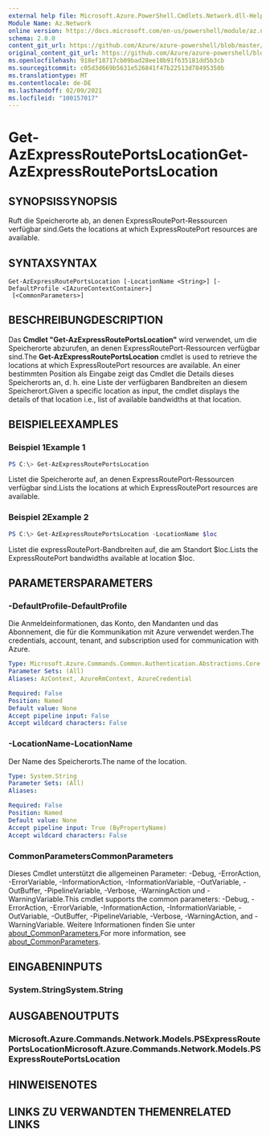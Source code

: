 ```yaml
---
external help file: Microsoft.Azure.PowerShell.Cmdlets.Network.dll-Help.xml
Module Name: Az.Network
online version: https://docs.microsoft.com/en-us/powershell/module/az.network/get-azexpressrouteportslocation
schema: 2.0.0
content_git_url: https://github.com/Azure/azure-powershell/blob/master/src/Network/Network/help/Get-AzExpressRoutePortsLocation.md
original_content_git_url: https://github.com/Azure/azure-powershell/blob/master/src/Network/Network/help/Get-AzExpressRoutePortsLocation.md
ms.openlocfilehash: 918ef18717cb09bad28ee10b91f635181dd5b3cb
ms.sourcegitcommit: c05d3d669b5631e526841f47b22513d78495350b
ms.translationtype: MT
ms.contentlocale: de-DE
ms.lasthandoff: 02/09/2021
ms.locfileid: "100157017"
---
```

# <span data-ttu-id="db388-101">Get-AzExpressRoutePortsLocation</span><span class="sxs-lookup"><span data-stu-id="db388-101">Get-AzExpressRoutePortsLocation</span></span>

## <span data-ttu-id="db388-102">SYNOPSIS</span><span class="sxs-lookup"><span data-stu-id="db388-102">SYNOPSIS</span></span>
<span data-ttu-id="db388-103">Ruft die Speicherorte ab, an denen ExpressRoutePort-Ressourcen verfügbar sind.</span><span class="sxs-lookup"><span data-stu-id="db388-103">Gets the locations at which ExpressRoutePort resources are available.</span></span>

## <span data-ttu-id="db388-104">SYNTAX</span><span class="sxs-lookup"><span data-stu-id="db388-104">SYNTAX</span></span>

```
Get-AzExpressRoutePortsLocation [-LocationName <String>] [-DefaultProfile <IAzureContextContainer>]
 [<CommonParameters>]
```

## <span data-ttu-id="db388-105">BESCHREIBUNG</span><span class="sxs-lookup"><span data-stu-id="db388-105">DESCRIPTION</span></span>
<span data-ttu-id="db388-106">Das **Cmdlet "Get-AzExpressRoutePortsLocation"** wird verwendet, um die Speicherorte abzurufen, an denen ExpressRoutePort-Ressourcen verfügbar sind.</span><span class="sxs-lookup"><span data-stu-id="db388-106">The **Get-AzExpressRoutePortsLocation** cmdlet is used to retrieve the locations at which ExpressRoutePort resources are available.</span></span> <span data-ttu-id="db388-107">An einer bestimmten Position als Eingabe zeigt das Cmdlet die Details dieses Speicherorts an, d. h. eine Liste der verfügbaren Bandbreiten an diesem Speicherort.</span><span class="sxs-lookup"><span data-stu-id="db388-107">Given a specific location as input, the cmdlet displays the details of that location i.e., list of available bandwidths at that location.</span></span>

## <span data-ttu-id="db388-108">BEISPIELE</span><span class="sxs-lookup"><span data-stu-id="db388-108">EXAMPLES</span></span>

### <span data-ttu-id="db388-109">Beispiel 1</span><span class="sxs-lookup"><span data-stu-id="db388-109">Example 1</span></span>
```powershell
PS C:\> Get-AzExpressRoutePortsLocation
```

<span data-ttu-id="db388-110">Listet die Speicherorte auf, an denen ExpressRoutePort-Ressourcen verfügbar sind.</span><span class="sxs-lookup"><span data-stu-id="db388-110">Lists the locations at which ExpressRoutePort resources are available.</span></span>

### <span data-ttu-id="db388-111">Beispiel 2</span><span class="sxs-lookup"><span data-stu-id="db388-111">Example 2</span></span>
```powershell
PS C:\> Get-AzExpressRoutePortsLocation -LocationName $loc
```

<span data-ttu-id="db388-112">Listet die expressRoutePort-Bandbreiten auf, die am Standort $loc.</span><span class="sxs-lookup"><span data-stu-id="db388-112">Lists the ExpressRoutePort bandwidths available at location $loc.</span></span>

## <span data-ttu-id="db388-113">PARAMETERS</span><span class="sxs-lookup"><span data-stu-id="db388-113">PARAMETERS</span></span>

### <span data-ttu-id="db388-114">-DefaultProfile</span><span class="sxs-lookup"><span data-stu-id="db388-114">-DefaultProfile</span></span>
<span data-ttu-id="db388-115">Die Anmeldeinformationen, das Konto, den Mandanten und das Abonnement, die für die Kommunikation mit Azure verwendet werden.</span><span class="sxs-lookup"><span data-stu-id="db388-115">The credentials, account, tenant, and subscription used for communication with Azure.</span></span>

```yaml
Type: Microsoft.Azure.Commands.Common.Authentication.Abstractions.Core.IAzureContextContainer
Parameter Sets: (All)
Aliases: AzContext, AzureRmContext, AzureCredential

Required: False
Position: Named
Default value: None
Accept pipeline input: False
Accept wildcard characters: False
```

### <span data-ttu-id="db388-116">-LocationName</span><span class="sxs-lookup"><span data-stu-id="db388-116">-LocationName</span></span>
<span data-ttu-id="db388-117">Der Name des Speicherorts.</span><span class="sxs-lookup"><span data-stu-id="db388-117">The name of the location.</span></span>

```yaml
Type: System.String
Parameter Sets: (All)
Aliases:

Required: False
Position: Named
Default value: None
Accept pipeline input: True (ByPropertyName)
Accept wildcard characters: False
```

### <span data-ttu-id="db388-118">CommonParameters</span><span class="sxs-lookup"><span data-stu-id="db388-118">CommonParameters</span></span>
<span data-ttu-id="db388-119">Dieses Cmdlet unterstützt die allgemeinen Parameter: -Debug, -ErrorAction, -ErrorVariable, -InformationAction, -InformationVariable, -OutVariable, -OutBuffer, -PipelineVariable, -Verbose, -WarningAction und -WarningVariable.</span><span class="sxs-lookup"><span data-stu-id="db388-119">This cmdlet supports the common parameters: -Debug, -ErrorAction, -ErrorVariable, -InformationAction, -InformationVariable, -OutVariable, -OutBuffer, -PipelineVariable, -Verbose, -WarningAction, and -WarningVariable.</span></span> <span data-ttu-id="db388-120">Weitere Informationen finden Sie unter [about_CommonParameters.](http://go.microsoft.com/fwlink/?LinkID=113216)</span><span class="sxs-lookup"><span data-stu-id="db388-120">For more information, see [about_CommonParameters](http://go.microsoft.com/fwlink/?LinkID=113216).</span></span>

## <span data-ttu-id="db388-121">EINGABEN</span><span class="sxs-lookup"><span data-stu-id="db388-121">INPUTS</span></span>

### <span data-ttu-id="db388-122">System.String</span><span class="sxs-lookup"><span data-stu-id="db388-122">System.String</span></span>

## <span data-ttu-id="db388-123">AUSGABEN</span><span class="sxs-lookup"><span data-stu-id="db388-123">OUTPUTS</span></span>

### <span data-ttu-id="db388-124">Microsoft.Azure.Commands.Network.Models.PSExpressRoutePortsLocation</span><span class="sxs-lookup"><span data-stu-id="db388-124">Microsoft.Azure.Commands.Network.Models.PSExpressRoutePortsLocation</span></span>

## <span data-ttu-id="db388-125">HINWEISE</span><span class="sxs-lookup"><span data-stu-id="db388-125">NOTES</span></span>

## <span data-ttu-id="db388-126">LINKS ZU VERWANDTEN THEMEN</span><span class="sxs-lookup"><span data-stu-id="db388-126">RELATED LINKS</span></span>
